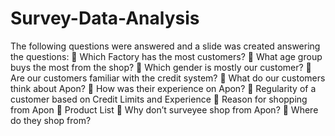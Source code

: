 # Survey-Data-Analysis

The following questions were answered and a slide was created answering the questions:
 Which Factory has the most customers?
 What age group buys the most from the shop?
 Which gender is mostly our customer?
 Are our customers familiar with the credit system?
 What do our customers think about Apon?
 How was their experience on Apon?
 Regularity of a customer based on Credit Limits and Experience
 Reason for shopping from Apon
 Product List
 Why don’t surveyee shop from Apon?
 Where do they shop from?
